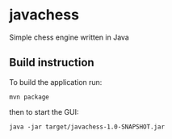 # javachess
Simple chess engine written in Java

## Build instruction

To build the application run:

```
mvn package
```
then to start the GUI:

```
java -jar target/javachess-1.0-SNAPSHOT.jar
```

